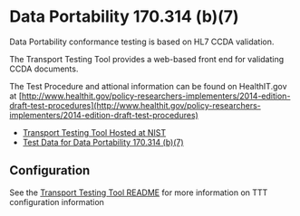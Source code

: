 Data Portability 170.314 (b)(7)
===============================

Data Portability conformance testing is based on HL7 CCDA validation.

The Transport Testing Tool provides a web-based front end for 
validating CCDA documents.

The Test Procedure and attional information can be found on HealthIT.gov at
[http://www.healthit.gov/policy-researchers-implementers/2014-edition-draft-test-procedures](http://www.healthit.gov/policy-researchers-implementers/2014-edition-draft-test-procedures)


+ [Transport Testing Tool Hosted at NIST](http://hit-testing.nist.gov:9100/ttt/)
+ [Test Data for Data Portability 170.314 (b)(7)](/meaningfuluse/mu2/tree/master/transport/test-data/170.314-b7)



Configuration
-------------
See the [Transport Testing Tool README](/meaningfuluse/mu2/tree/master/transport)
for more information on TTT configuration information




